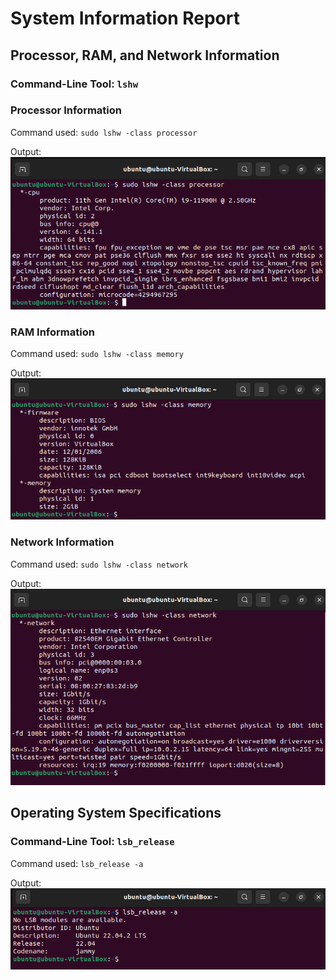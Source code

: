 # System Information Report

## Processor, RAM, and Network Information

### Command-Line Tool: `lshw`

### Processor Information

Command used: `sudo lshw -class processor`

Output:
![Alt text](image-1.png)

### RAM Information

Command used: `sudo lshw -class memory`

Output:
![Alt text](image-2.png)

### Network Information

Command used: `sudo lshw -class network`

Output:
![Alt text](image-3.png)

## Operating System Specifications

### Command-Line Tool: `lsb_release`

Command used: `lsb_release -a`

Output:
![Alt text](image-4.png)